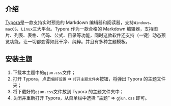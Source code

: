 ## 介绍
[Typora](https://www.typora.io/)是一款支持实时预览的 Markdown 编辑器和阅读器，支持`Windows`、`macOS`、`Linux`三大平台。Typora 作为一款合格的 Markdown 编辑器，支持图片、列表、表格、代码、公式、目录等功能，同时这款软件还支持（一键）动态预览功能，让一切都变得如此干净、纯粹。并且有多种主题模板。

## 安装主题
1. 下载本主题中的`gjun.css`文件；
2. 打开 Typora，点击`偏好设置` => `打开主题文件夹`按钮，将弹出 Typora 的主题文件夹；
3. 将下载好的`gjun.css`文件放到 Typora 的主题文件夹中；
4. 关闭并重新打开 Typora，从菜单栏中选择 “主题” => `gjun.css` 即可。
